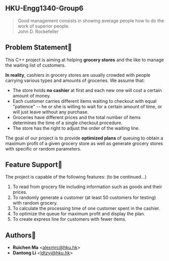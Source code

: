 HKU-Engg1340-Group6
-------------------

> Good management consists in showing average people how to do the work of superior people.                                   
> John D. Rockefeller

Problem Statement:flashlight:
-----------------

This C++ project is aiming at helping **grocery stores** and the like to manage the waiting list of customers. 

**In reality**, cashiers in grocery stores are usually crowded with people carrying various types and amounts of groceries. We assume that:
- The store holds **no cashier** at first and each new one will cost a certain amount of money. 
- Each customer carries different items waiting to checkout with equal "patience" -- he or she is willing to wait for a certain amount of time, or will just leave without any purchase. 
- Groceries have different prices and the total number of items determines the time of a single checkout procedure. 
- The store has the right to adjust the order of the waiting line.

The goal of our project is to provide **optimized plans** of queuing to obtain a maximum profit of a given grocery store as well as generate grocery stores with specific or random parameters.

Feature Support:gift:
---------------

The project is capable of the following features: (to be continued...)

1. To read from grocery file including information such as goods and their prices.
2. To randomly generate a customer (at least 50 customers for testing) with random grocery.
3. To calculate the processing time of one customer spent in the cashier.
4. To optimize the queue for maximum profit and display the plan.
5. To create express line for customers with fewer items.

Authors:eyes:
----------

* **Ruichen Ma** <<alexmrc@hku.hk>>
* **Dantong Li** <<ldtzyj@hku.hk>>
